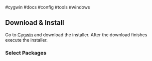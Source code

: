 #cygwin #docs #config #tools #windows

## Download & Install

Go to [Cygwin](https://cygwin.com/cygwin/install.html) and download the installer.
After the download finishes execute the installer.

### Select Packages




